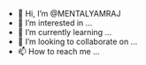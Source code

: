 - 👋 Hi, I’m @MENTALYAMRAJ
- 👀 I’m interested in ...
- 🌱 I’m currently learning ...
- 💞️ I’m looking to collaborate on ...
- 📫 How to reach me ...

<!---
MENTALYAMRAJ/MENTALYAMRAJ is a ✨ special ✨ repository because its `README.md` (this file) appears on your GitHub profile.
You can click the Preview link to take a look at your changes.
--->
